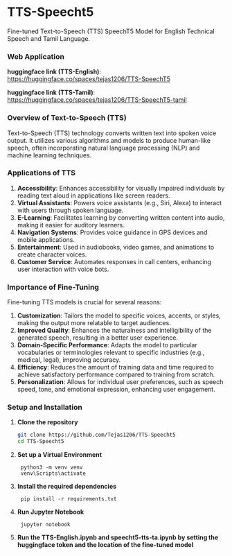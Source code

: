 # TTS-Speecht5
Fine-tuned Text-to-Speech (TTS) SpeechT5 Model for English Technical Speech and Tamil Language.

### Web Application

**huggingface link (TTS-English)**: https://huggingface.co/spaces/tejas1206/TTS-SpeechT5

**huggingface link (TTS-Tamil)**: https://huggingface.co/spaces/tejas1206/TTS-SpeechT5-tamil

### Overview of Text-to-Speech (TTS)

Text-to-Speech (TTS) technology converts written text into spoken voice output. It utilizes various algorithms and models to produce human-like speech, often incorporating natural language processing (NLP) and machine learning techniques.

### Applications of TTS

1. **Accessibility**: Enhances accessibility for visually impaired individuals by reading text aloud in applications like screen readers.
2. **Virtual Assistants**: Powers voice assistants (e.g., Siri, Alexa) to interact with users through spoken language.
3. **E-Learning**: Facilitates learning by converting written content into audio, making it easier for auditory learners.
4. **Navigation Systems**: Provides voice guidance in GPS devices and mobile applications.
5. **Entertainment**: Used in audiobooks, video games, and animations to create character voices.
6. **Customer Service**: Automates responses in call centers, enhancing user interaction with voice bots.

### Importance of Fine-Tuning

Fine-tuning TTS models is crucial for several reasons:

1. **Customization**: Tailors the model to specific voices, accents, or styles, making the output more relatable to target audiences.
2. **Improved Quality**: Enhances the naturalness and intelligibility of the generated speech, resulting in a better user experience.
3. **Domain-Specific Performance**: Adapts the model to particular vocabularies or terminologies relevant to specific industries (e.g., medical, legal), improving accuracy.
4. **Efficiency**: Reduces the amount of training data and time required to achieve satisfactory performance compared to training from scratch.
5. **Personalization**: Allows for individual user preferences, such as speech speed, tone, and emotional expression, enhancing user engagement.

### Setup and Installation

1. **Clone the repository**
   ```bash
   git clone https://github.com/Tejas1206/TTS-Speecht5
   cd TTS-Speecht5
   ```
2. **Set up a Virtual Environment**
   ```Shell
    python3 -m venv venv
    venv\Scripts\activate  
    ```
3. **Install the required dependencies**
   ```Shell
    pip install -r requirements.txt  
    ```
4. **Run Jupyter Notebook**
   ```Shell
    jupyter notebook  
    ```
5. **Run the TTS-English.ipynb and speecht5-tts-ta.ipynb by setting the huggingface token and the location of the fine-tuned model**
